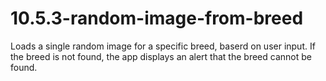 # 10.5.3-random-image-from-breed

Loads a single random image for a specific breed, baserd on user input.
If the breed is not found, the app displays an alert that the breed cannot be found.
